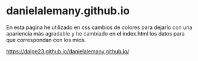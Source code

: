 # danielalemany.github.io

En esta página he utilizado en css cambios de colores para dejarlo con una apariencia más agradable y he cambiado en el index.html los datos para que correspondan con los míos.

https://dalpe23.github.io/danielalemany.github.io/
